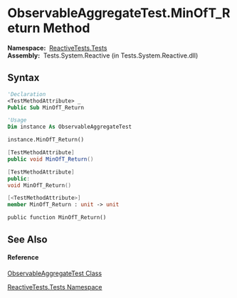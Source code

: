 # ObservableAggregateTest.MinOfT\_Return Method

**Namespace:**  [ReactiveTests.Tests](ReactiveTests.Tests\ReactiveTests.Tests.md)  
**Assembly:**  Tests.System.Reactive (in Tests.System.Reactive.dll)

## Syntax

```vb
'Declaration
<TestMethodAttribute> _
Public Sub MinOfT_Return
```

```vb
'Usage
Dim instance As ObservableAggregateTest

instance.MinOfT_Return()
```

```csharp
[TestMethodAttribute]
public void MinOfT_Return()
```

```c++
[TestMethodAttribute]
public:
void MinOfT_Return()
```

```fsharp
[<TestMethodAttribute>]
member MinOfT_Return : unit -> unit 
```

```jscript
public function MinOfT_Return()
```

## See Also

#### Reference

[ObservableAggregateTest Class](ObservableAggregateTest\ObservableAggregateTest.md)

[ReactiveTests.Tests Namespace](ReactiveTests.Tests\ReactiveTests.Tests.md)




